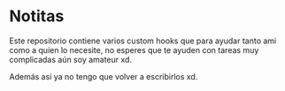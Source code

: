 # Notitas

Este repositorio contiene varios custom hooks que para ayudar tanto ami como a quien lo necesite, no esperes que te ayuden con tareas muy complicadas aún soy amateur xd.

Además así ya no tengo que volver a escribirlos xd.

